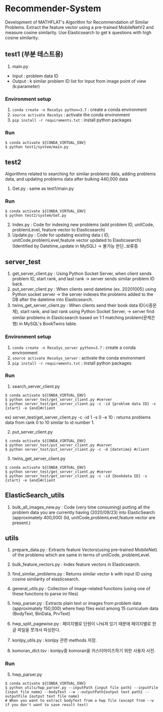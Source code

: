# Recommender-System

Development of MATHFLAT's Algorithm for Recommendation of Similar Problems.
Extract the feature vector using a pre-trained MobileNetV2 and measure cosine similarity.
Use Elasticsearch to get k questions with high cosine similarity.



## test1 (부분 테스트용)

1. main.py
  - Input : problem data ID
  - Output : k similar problem ID list for Input from image point of view (k:parameter)


  ### Environment setup

  1. `conda create -n RecoSys python=3.7` : create a conda environment 
  2. `source activate RecoSys` : activate the conda environment
  3. `pip install -r requirements.txt` : install python packages 

  ### Run

  ```
  $ conda activate ${CONDA_VIRTUAL_ENV}
  $ python test1/system/main.py
  ```
  
## test2

Algorithms related to searching for similar problems data, adding problems data, and updating problems data after bulking 440,000 data


  1. Get.py : same as test1/main.py
  
 ### Run

  ```
  $ conda activate ${CONDA_VIRTUAL_ENV}
  $ python test2/system/Get.py
  ```


  2. Index.py : Code for indexing new problems (add problem ID, unitCode, problemLevel, feature vector to Elasticsearch) 
  3. Update.py : Code for updating existing data ( ID, unitCode,problemLevel,feature vector updated to Elasticsearch)
(Identified by Datetime_update in MySQL) -> 불가능 판단..보류중
  

## server_test

1. get_server_client.py : Using Python Socket Server, when client sends problem ID, start rank, and last rank -> server sends similar problem ID back.
2. put_server_client.py : When clients send datetime (ex. 20201005) using Python socket server -> the server indexes the problems added to the DB after the datetime into Elasticsearch.
3. twins_get_server_client.py : When clients send their book data ID(시중문제), start rank, and last rank using Python Socket Server, -> server find similar problems in Elasticsearch based on 1:1 matching problem(문제은행) in MySQL's BookTwins table.
### Environment setup

  1. `conda create -n RecoSys_server python=3.7` : create a conda environment 
  2. `source activate RecoSys_server` : activate the conda environment
  3. `pip install -r requirements.txt` : install python packages



### Run

  1. search_server_client.py
  ```
  $ conda activate ${CONDA_VIRTUAL_ENV}
  $ python server_test/get_server_client.py #server
  $ python server_test/get_server_client.py -c -id {problem data ID} -s {start} -e {end}#client  
  ```
ex) server_test/get_server_client.py -c -id 1 -s 0 -e 10 : returns problems data from rank 0 to 10 similar to id number 1.

  2. put_server_client.py

  ```
  $ conda activate ${CONDA_VIRTUAL_ENV}
  $ python server_test/put_server_client.py #server
  $ python server_test/put_server_client.py -c -d {datetime} #client    
  ```
  3. twins_get_server_client.py
  
   ```
  $ conda activate ${CONDA_VIRTUAL_ENV}
  $ python server_test/get_server_client.py #server
  $ python server_test/get_server_client.py -c -id {bookdata ID} -s {start} -e {end}#client  
  ```
  
## ElasticSearch_utils
  
  1. bulk_all_images_new.py : Code (very time consuming) putting all the problem data you are currently having (2020/09/23) into ElasticSearch (approximately 400,000) 
  (Id, unitCode,problemLevel,feature vector are present.)
  
  
  
## utils

  1. prepare_data.py : Extracts feature Vectors(using pre-trained MobileNet) of the problems which are same in terms of unitCode, problemLevel.

  2. bulk_feature_vectors.py : Index feature vectors in Elasticsearch.

  3. find_similar_problems.py : Returns similar vector k with input ID using cosine similarity of elasticsearch.
  
  4. general_utils.py : Collection of image-related functions (using one of these functions to parse ini files)
   
  5. hwp_parser.py : Extracts plain text or images from problem data (approximately 150,000) where hwp files exist among 15 curriculum data (BodyText, BinData, PrvText)

  6. hwp_split_pagewise.py : 페이지별로 단원이 나눠져 있기 때문에 페이지별로 한글 파일을 쪼개서 파싱한다.
  
  7. konlpy_utils.py : konlpy 관련 methods 저장.
  
  8. komoran_dict.tsv : konlpy중 komoran을 커스터마이즈하기 위한 사용자 사전.
### Run

  5. hwp_parser.py

  ```
  $ conda activate ${CONDA_VIRTUAL_ENV}
  $ python utils/hwp_parser.py --inputPath {input file path} --inputFile {input file name} --bodyText --w --outputPath{output text path} --outputFile {output text file name}
# When you want to extract bodyText from a hwp file (except from --w if you don't want to save result text)
  ```